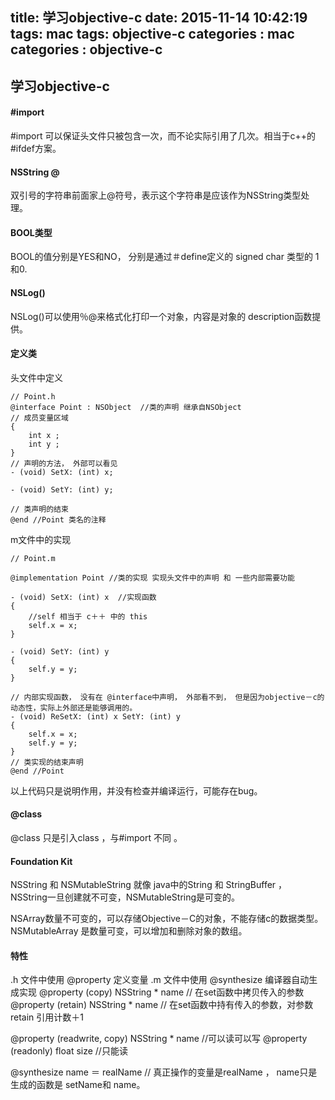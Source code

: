 title: 学习objective-c
date: 2015-11-14 10:42:19
tags: mac 
tags: objective-c
categories : mac 
categories : objective-c
---


## 学习objective-c 

#### #import
\#import 可以保证头文件只被包含一次，而不论实际引用了几次。相当于c++的 #ifdef方案。

#### NSString @
双引号的字符串前面家上@符号，表示这个字符串是应该作为NSString类型处理。

#### BOOL类型
BOOL的值分别是YES和NO， 分别是通过＃define定义的 signed char 类型的 1和0.

#### NSLog()
NSLog()可以使用％@来格式化打印一个对象，内容是对象的 description函数提供。

#### 定义类
头文件中定义

	// Point.h
	@interface Point : NSObject  //类的声明 继承自NSObject
	// 成员变量区域
	{
		int x ;
		int y ;
	}
	// 声明的方法， 外部可以看见
	- (void) SetX: (int) x;
	
	- (void) SetY: (int) y;
	
	// 类声明的结束 
	@end //Point 类名的注释
	
m文件中的实现

	// Point.m
	
	@implementation Point //类的实现 实现头文件中的声明 和 一些内部需要功能
	
	- (void) SetX: (int) x  //实现函数 
	{
		//self 相当于 c＋＋ 中的 this
		self.x = x;
	}
	
	- (void) SetY: (int) y
	{
		self.y = y;
	}
	
	// 内部实现函数， 没有在 @interface中声明， 外部看不到， 但是因为objective－c的动态性，实际上外部还是能够调用的。
	- (void) ReSetX: (int) x SetY: (int) y
	{
		self.x = x;
		self.y = y;
	}
	// 类实现的结束声明
	@end //Point


以上代码只是说明作用，并没有检查并编译运行，可能存在bug。


#### @class  
@class 只是引入class ，与#import 不同 。

#### Foundation Kit 
NSString 和 NSMutableString 就像 java中的String 和 StringBuffer ， NSString一旦创建就不可变，NSMutableString是可变的。

NSArray数量不可变的，可以存储Objective－C的对象，不能存储c的数据类型。
NSMutableArray 是数量可变，可以增加和删除对象的数组。

#### 特性
.h 文件中使用 @property 定义变量 .m 文件中使用 @synthesize 编译器自动生成实现
@property (copy) NSString * name  // 在set函数中拷贝传入的参数 
@property (retain) NSString * name // 在set函数中持有传入的参数，对参数retain 引用计数＋1

@property (readwrite, copy) NSString * name //可以读可以写
@property (readonly) float size //只能读

@synthesize name ＝ realName  // 真正操作的变量是realName ， name只是生成的函数是 setName和 name。